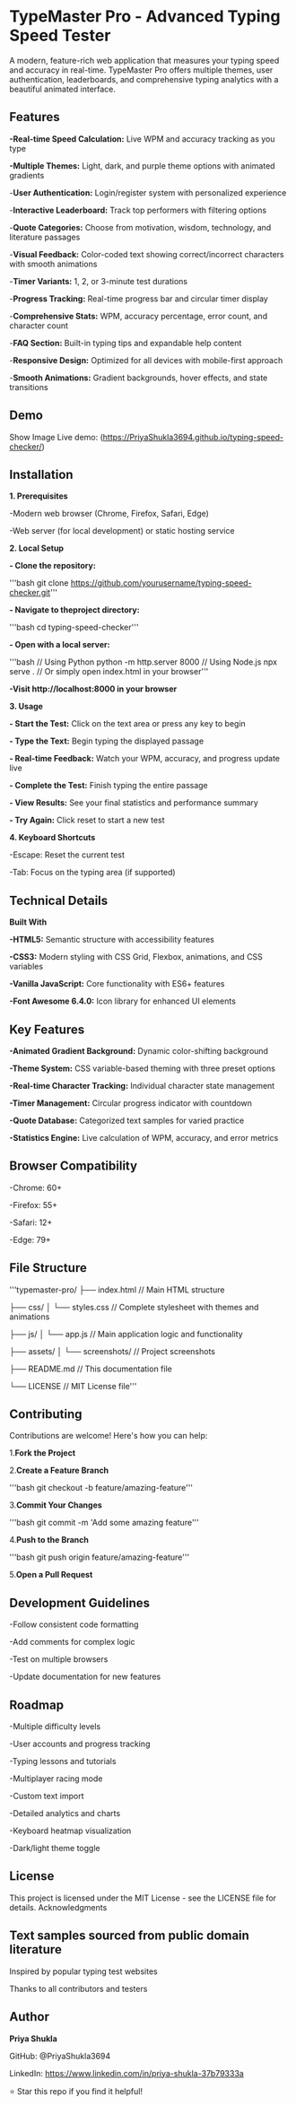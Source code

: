 # **TypeMaster Pro - Advanced Typing Speed Tester**
A modern, feature-rich web application that measures your typing speed and accuracy in real-time. TypeMaster Pro offers multiple themes, user authentication, leaderboards, and comprehensive typing analytics with a beautiful animated interface.

## **Features**

**-Real-time Speed Calculation:** Live WPM and accuracy tracking as you type

**-Multiple Themes:** Light, dark, and purple theme options with animated gradients

-**User Authentication:** Login/register system with personalized experience

-**Interactive Leaderboard:** Track top performers with filtering options

-**Quote Categories:** Choose from motivation, wisdom, technology, and literature passages

-**Visual Feedback:** Color-coded text showing correct/incorrect characters with smooth animations

-**Timer Variants:** 1, 2, or 3-minute test durations

-**Progress Tracking:** Real-time progress bar and circular timer display

-**Comprehensive Stats:** WPM, accuracy percentage, error count, and character count

-**FAQ Section:** Built-in typing tips and expandable help content

-**Responsive Design:** Optimized for all devices with mobile-first approach

-**Smooth Animations:** Gradient backgrounds, hover effects, and state transitions

## **Demo**
Show Image
Live demo: (https://PriyaShukla3694.github.io/typing-speed-checker/)


## **Installation**

 **1. Prerequisites**
 
-Modern web browser (Chrome, Firefox, Safari, Edge)

-Web server (for local development) or static hosting service

 **2. Local Setup**
 
**- Clone the repository:**

'''bash
   git clone https://github.com/yourusername/typing-speed-checker.git'''

**- Navigate to theproject directory:**

'''bash
   cd typing-speed-checker'''

**- Open with a local server:**

'''bash
// Using Python
python -m http.server 8000
// Using Node.js
npx serve .
// Or simply open index.html in your browser'''

**-Visit http://localhost:8000 in your browser**

 **3. Usage**

**- Start the Test:** Click on the text area or press any key to begin

**- Type the Text:** Begin typing the displayed passage

**- Real-time Feedback:** Watch your WPM, accuracy, and progress update live

**- Complete the Test:** Finish typing the entire passage

**- View Results:** See your final statistics and performance summary

**- Try Again:** Click reset to start a new test

**4. Keyboard Shortcuts**

-Escape: Reset the current test

-Tab: Focus on the typing area (if supported)

## **Technical Details**

**Built With**

**-HTML5:** Semantic structure with accessibility features

**-CSS3:** Modern styling with CSS Grid, Flexbox, animations, and CSS variables

**-Vanilla JavaScript:** Core functionality with ES6+ features

**-Font Awesome 6.4.0:** Icon library for enhanced UI elements


## **Key Features**

**-Animated Gradient Background:** Dynamic color-shifting background

**-Theme System:** CSS variable-based theming with three preset options

**-Real-time Character Tracking:** Individual character state management

**-Timer Management:** Circular progress indicator with countdown

**-Quote Database:** Categorized text samples for varied practice

**-Statistics Engine:** Live calculation of WPM, accuracy, and error metrics


## **Browser Compatibility**


-Chrome: 60+

-Firefox: 55+

-Safari: 12+

-Edge: 79+

## **File Structure**

'''typemaster-pro/
├── index.html              // Main HTML structure

├── css/
│   └── styles.css          // Complete stylesheet with themes and animations

├── js/
│   └── app.js              // Main application logic and functionality

├── assets/
│   └── screenshots/        // Project screenshots

├── README.md               // This documentation file

└── LICENSE                 // MIT License file'''


## **Contributing**

Contributions are welcome! Here's how you can help:

1.**Fork the Project**

2.**Create a Feature Branch**

'''bash
    git checkout -b feature/amazing-feature'''

3.**Commit Your Changes**

'''bash
    git commit -m 'Add some amazing feature'''

4.**Push to the Branch**

'''bash
   git push origin feature/amazing-feature'''

5.**Open a Pull Request**

## **Development Guidelines**

-Follow consistent code formatting

-Add comments for complex logic

-Test on multiple browsers

-Update documentation for new features

## **Roadmap**

 -Multiple difficulty levels
 
 -User accounts and progress tracking
 
 -Typing lessons and tutorials
 
 -Multiplayer racing mode
 
 -Custom text import
 
 -Detailed analytics and charts
 
 -Keyboard heatmap visualization
 
 -Dark/light theme toggle

## **License**

This project is licensed under the MIT License - see the LICENSE file for details.
Acknowledgments

## **Text samples sourced from public domain literature**

Inspired by popular typing test websites

Thanks to all contributors and testers

## **Author**

**Priya Shukla**

GitHub: @PriyaShukla3694

LinkedIn: https://www.linkedin.com/in/priya-shukla-37b79333a


⭐ Star this repo if you find it helpful!
